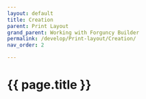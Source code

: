 ```yaml
---
layout: default
title: Creation
parent: Print Layout
grand_parent: Working with Forguncy Builder
permalink: /develop/Print-layout/Creation/
nav_order: 2

---
```


# {{ page.title }}